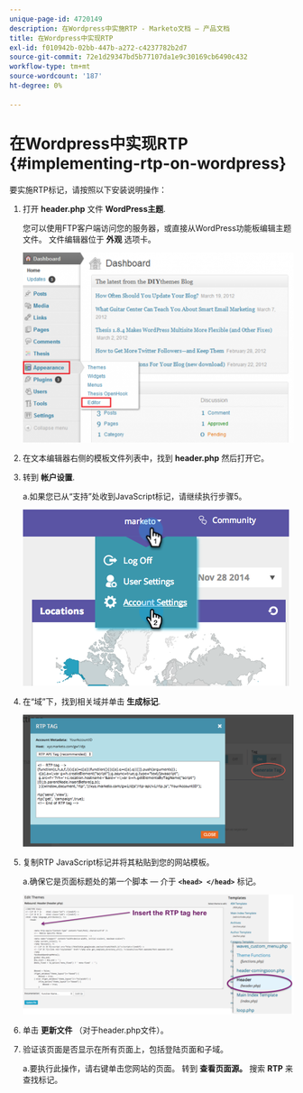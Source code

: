 ```yaml
---
unique-page-id: 4720149
description: 在Wordpress中实施RTP - Marketo文档 — 产品文档
title: 在Wordpress中实现RTP
exl-id: f010942b-02bb-447b-a272-c4237782b2d7
source-git-commit: 72e1d29347bd5b77107da1e9c30169cb6490c432
workflow-type: tm+mt
source-wordcount: '187'
ht-degree: 0%

---
```


# 在Wordpress中实现RTP {#implementing-rtp-on-wordpress}

要实施RTP标记，请按照以下安装说明操作：

1. 打开 **header.php** 文件 **WordPress主题**.

   您可以使用FTP客户端访问您的服务器，或直接从WordPress功能板编辑主题文件。 文件编辑器位于 **外观** 选项卡。

   ![](assets/image2014-11-30-15-3a35-3a30.png)

1. 在文本编辑器右侧的模板文件列表中，找到 **header.php** 然后打开它。

1. 转到 **帐户设置**.

   a.如果您已从“支持”处收到JavaScript标记，请继续执行步骤5。

   ![](assets/image2014-11-30-15-3a19-3a21-1.png)

1. 在“域”下，找到相关域并单击 **生成标记**.

   ![](assets/image2014-11-30-15-3a20-3a17-1.png)

1. 复制RTP JavaScript标记并将其粘贴到您的网站模板。

   a.确保它是页面标题处的第一个脚本 — 介于 **`<head> </head>`** 标记。

   ![](assets/image2014-11-30-15-3a36-3a31.png)

1. 单击 **更新文件** （对于header.php文件）。

1. 验证该页面是否显示在所有页面上，包括登陆页面和子域。

   a.要执行此操作，请右键单击您网站的页面。 转到 **查看页面源。** 搜索 **RTP** 来查找标记。
